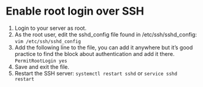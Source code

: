 # Enable root login over SSH
1. Login to your server as root.
2. As the root user, edit the sshd_config file found in /etc/ssh/sshd_config:
`vim /etc/ssh/sshd_config`
3. Add the following line to the file, you can add it anywhere but it’s good practice to find the block about authentication and add it there.
`PermitRootLogin yes`
4. Save and exit the file.
5. Restart the SSH server:
`systemctl restart sshd` or `service sshd restart`
